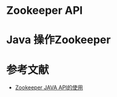 # Zookeeper API




# Java 操作Zookeeper



# 参考文献

- [Zookeeper JAVA API的使用](https://www.cnblogs.com/rocky-fang/p/9030438.html)


